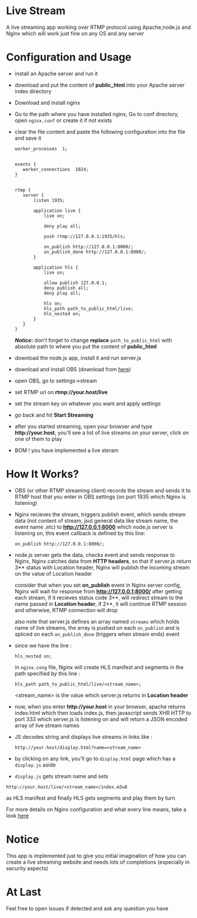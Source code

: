# Live Stream

A live streaming app working over RTMP protocol using Apache,node.js and Nginx which will work just fine on any OS and any server

# Configuration and Usage
  
  - install an Apache server and run it
  - download and put the content of **public_html** into your Apache server index directory
  - Download and install nginx
  - Go to the path where you have installed nginx, Go to conf directory, open ```nginx.conf``` or create it if not exists
  - clear the file content and paste the following configuration into the file and save it
  
     ```
    worker_processes  1;
    
    
    events {
        worker_connections  1024;
    }
    
    
    rtmp {
        server {
            listen 1935;
    
            application live {
                live on;
    
                deny play all;
    
                push rtmp://127.0.0.1:1935/hls;
    
                on_publish http://127.0.0.1:8000/;
                on_publish_done http://127.0.0.1:8000/;
            }
    
            application hls {
                live on;
    
                allow publish 127.0.0.1;
                deny publish all;
                deny play all;
    
                hls on;
                hls_path path_to_public_html/live;
                hls_nested on;
            }
        }
    }
    ```
    **_Notice:_** don't forget to change __replace__ ```path_to_public_html``` with absolute path to where you put the content of **public_html**
  - download the node.js app, install it and run server.js
  - download and install OBS (download from [here](https://obsproject.com/download))
  - open OBS, go to settings->stream
  - set RTMP url on __rtmp://your.host/live__
  - set the stream key on whatever you want and apply settings
  - go back and hit **Start Streaming**
  - after you started streaming, open your browser and type __http://your.host__, you'll see a list of live streams on your server, click on one of them to play
  - BOM ! you have implemented a live steram
# How It Works?
- OBS (or other RTMP streaming client) records the stream and sends it to RTMP host that you enter in OBS settings (on port 1935 which Nginx is listening)
- Nginx recieves the stream, triggers publish event, which sends stream data (not content of stream, jsut general data like stream name, the event name ,etc) to __http://127.0.0.1:8000__ which node.js server is listening on, this event callback is defined by this line:

    ```on_publish http://127.0.0.1:8000/;```
    
- node.js server gets the data, checks event and sends response to Nginx, Nginx catches data from __HTTP headers__, so that if server.js return 3** status with Location header, Nginx will publish the incoming stream on the value of Location header

  consider that when you set **on_publish** event in Nginx server config, Nginx will wait for response from __http://127.0.0.1:8000/__ after getting each stream, if it recieves status code 3**, will redirect stream to the name passed in __Location header__, if 2**, it will continue RTMP session and otherwise, RTMP connection will drop

  also note that server.js defines an array named ```streams``` which holds name of live streams, the array is pushed on each ```on_publish``` and is spliced on each ```on_publish_done``` (triggers when stream ends) event

- since we have the line :

  ```hls_nested on;```

  in ```nginx.cong``` file, Nginx will create HLS manifest and segments in the path specified by this line :
    
  ```hls_path path_to_public_html/live/<stream_name>;```

  <stream_name> is the value which server.js returns in __Location header__
- now, when you enter __http://your.host__ in your browser, apache returns index.html which then loads index.js, then javascript sends XHR HTTP to port 333 which server.js is listening on and will return a JSON encoded array of live stream names
- JS decodes string and displays live streams in links like :

    ```http://your.host/display.html?name=<stream_name>```
    
- by clicking on any link, you'll go to ```display.html``` page which has a ```display.js``` aside
- ```display.js``` gets stream name and sets 

```http://your.host/live/<stream_name>/index.m3u8``` 

  as HLS manifest and finally HLS gets segments and play them by turn


For more details on Nginx configuration and what every line means, take a look [here](https://github.com/arut/nginx-rtmp-module/wiki/Directives)
# Notice
This app is implemented just to give you initial imagination of how you can create a live streaming website and needs lots of completions (especially in security aspects)

# At Last
Feel free to open issues if detected and ask any question you have
